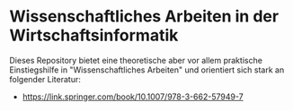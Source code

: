 # Wissenschaftliches Arbeiten in der Wirtschaftsinformatik

Dieses Repository bietet eine theoretische aber vor allem praktische Einstiegshilfe in "Wissenschaftliches Arbeiten" und orientiert sich stark an folgender Literatur:

- https://link.springer.com/book/10.1007/978-3-662-57949-7
